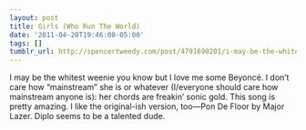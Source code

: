 ```yaml
---
layout: post
title: Girls (Who Run The World)
date: '2011-04-20T19:46:00-05:00'
tags: []
tumblr_url: http://spencertweedy.com/post/4791690201/i-may-be-the-whitest-weenie-you-know-but-i-love-me
---
```

I may be the whitest weenie you know but I love me some Beyoncé. I don’t care how “mainstream” she is or whatever (I/everyone should care how mainstream anyone is): her chords are freakin’ sonic gold.
This song is pretty amazing. I like the original-ish version, too—Pon De Floor by Major Lazer. Diplo seems to be a talented dude.
